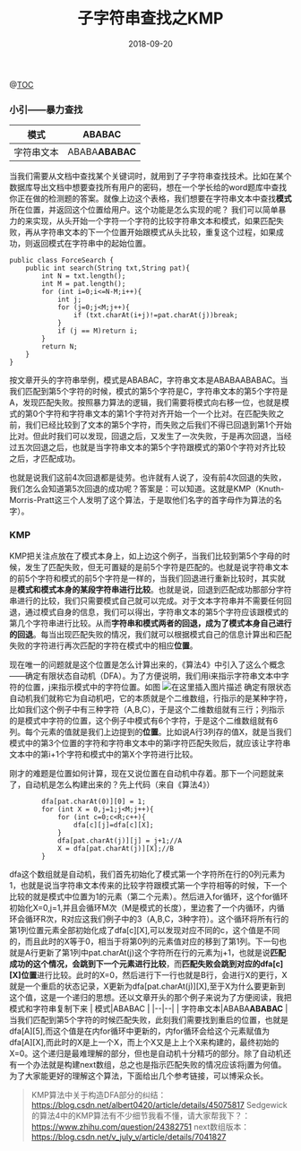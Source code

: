 ﻿---
layout: post
title: "子字符串查找之KMP"
date: 2018-09-20
excerpt: "现代世界的一系列信息都是由字符串构成的，子字符串查找成为必不可少的技术"
tags: [数据结构]
comments: true
---
@[TOC](目录)
### 小引——暴力查找
|  模式|ABABAC |
|--|--|
|  字符串文本|ABABA**ABABAC** |
当我们需要从文档中查找某个关键词时，就用到了子字符串查找技术。比如在某个数据库导出文档中想要查找所有用户的密码，想在一个学长给的word题库中查找你正在做的检测题的答案。就像上边这个表格，我们想要在字符串文本中查找**模式**所在位置，并返回这个位置给用户。这个功能是怎么实现的呢？
我们可以简单暴力的来实现，从头开始一个字符一个字符的比较字符串文本和模式，如果匹配失败，再从字符串文本的下一个位置开始跟模式从头比较，重复这个过程，如果成功，则返回模式在字符串中的起始位置。

```
public class ForceSearch {
    public int search(String txt,String pat){
        int N = txt.length();
        int M = pat.length();
        for (int i=0;i<=N-M;i++){
            int j;
            for (j=0;j<M;j++){
                if (txt.charAt(i+j)!=pat.charAt(j))break;
            }
            if (j == M)return i;
        }
        return N;
    }
}
```

按文章开头的字符串举例，模式是ABABAC，字符串文本是ABABAABABAC。当我们匹配到第5个字符的时候，模式的第5个字符是C，字符串文本的第5个字符是A，发现匹配失败。按照暴力算法的逻辑，我们需要将模式向右移一位，也就是模式的第0个字符和字符串文本的第1个字符对齐开始一个一个比对。在匹配失败之前，我们已经比较到了文本的第5个字符，而失败之后我们不得已回退到第1个开始比对。但此时我们可以发现，回退之后，又发生了一次失败，于是再次回退，当经过五次回退之后，也就是当字符串文本的第5个字符跟模式的第0个字符对齐比较之后，才匹配成功。

也就是说我们这前4次回退都是徒劳。也许就有人说了，没有前4次回退的失败，我们怎么会知道第5次回退的成功呢？答案是：可以知道。这就是KMP（Knuth-Morris-Pratt这三个人发明了这个算法，于是取他们名字的首字母作为算法的名字）。

### KMP
KMP把关注点放在了模式本身上，如上边这个例子，当我们比较到第5个字母的时候，发生了匹配失败，但无可置疑的是前5个字符是匹配的。也就是说字符串文本的前5个字符和模式的前5个字符是一样的，当我们回退进行重新比较时，其实就是**模式和模式本身的某段字符串进行比较**。也就是说，回退到匹配成功那部分字符串进行的比较，我们只需要模式自己就可以完成。对于文本字符串并不需要任何回退，通过模式自身的信息，我们可以得出，字符串文本的第5个字符应该跟模式的第几个字符串进行比较。从而**字符串和模式两者的回退，成为了模式本身自己进行的回退**。每当出现匹配失败的情况，我们就可以根据模式自己的信息计算出和匹配失败的字符进行再次匹配的字符在模式中的相应**位置**。

现在唯一的问题就是这个位置是怎么计算出来的，《算法4》中引入了这么个概念——确定有限状态自动机（DFA）。为了方便说明，我们用i来指示字符串文本中字符的位置，j来指示模式中的字符位置。如图
![在这里插入图片描述](https://img-blog.csdn.net/2018092009463136?watermark/2/text/aHR0cHM6Ly9ibG9nLmNzZG4ubmV0L3FxXzMzMjQwOTQ2/font/5a6L5L2T/fontsize/400/fill/I0JBQkFCMA==/dissolve/70)
确定有限状态自动机我们就称它为自动机吧，它的本质就是个二维数组，行指示的是某种字符，比如我们这个例子中有三种字符（A,B,C），于是这个二维数组就有三行；列指示的是模式中字符的位置，这个例子中模式有6个字符，于是这个二维数组就有6列。每个元素的值就是我们上边提到的**位置**。比如说A行3列存的值X，就是当我们模式中的第3个位置的字符和字符串文本中的第i字符匹配失败后，就应该让字符串文本中的第i+1个字符和模式中的第X个字符进行比较。

刚才的难题是位置如何计算，现在又说位置在自动机中存着。那下一个问题就来了，自动机是怎么构建出来的？先上代码（来自《算法4》）

```
        dfa[pat.charAt(0)][0] = 1;
        for (int X = 0,j=1;j<M;j++){
            for (int c=0;c<R;c++){
                dfa[c][j]=dfa[c][X];
            }
            dfa[pat.charAt(j)][j] = j+1;//A
            X = dfa[pat.charAt(j)][X];//B
        }
```
dfa这个数组就是自动机，我们首先初始化了模式第一个字符所在行的0列元素为1，也就是说当字符串文本传来的比较字符跟模式第一个字符相等的时候，下一个比较的就是模式中位置为1的元素（第二个元素）。然后进入for循环，这个for循环初始化X=0,j=1,并且会循环M次（M是模式的长度），里边套了一个内循环，内循环会循环R次，R对应这我们例子中的3（A,B,C，3种字符）。这个循环将所有行的第1列位置元素全部初始化成了dfa[c][X],可以发现对应不同的c，这个值是不同的，而且此时的X等于0，相当于将第0列的元素值对应的移到了第1列。下一句也就是A行更新了第1列中pat.charAt(j)这个字符所在行的元素为j+1，也就是说**匹配成功的这个情况，会跳到下一个元素进行比较**，而**匹配失败会跳到对应的dfa[c][X]位置**进行比较。此时的X=0，然后进行下一行也就是B行，会进行X的更行，X就是一个重启的状态记录，X更新为dfa[pat.charAt(j)][X],至于X为什么要更新到这个值，这是一个递归的思想。还以文章开头的那个例子来说为了方便阅读，我把模式和字符串复制下来
|  模式|ABABAC |
|--|--|
|  字符串文本|ABABA**ABABAC** |
当我们匹配到第5个字符的时候匹配失败，此刻我们需要找到重启的位置，也就是dfa[A][5],而这个值是在内for循环中更新的，内for循环会给这个元素赋值为dfa[A][X],而此时的X是上一个X，而上个X又是上上个X来构建的，最终初始的X=0。这个递归是最难理解的部分，但也是自动机十分精巧的部分。除了自动机还有一个办法就是构建next数组，总之也是指示匹配失败的情况应该将j置为何值。为了大家能更好的理解这个算法，下面给出几个参考链接，可以博采众长。

> KMP算法中关于构造DFA部分的纠结：https://blog.csdn.net/albert0420/article/details/45075817
> Sedgewick的算法4中的KMP算法有不少细节我看不懂，请大家帮我下？：https://www.zhihu.com/question/24382751
> next数组版本：https://blog.csdn.net/v_july_v/article/details/7041827

